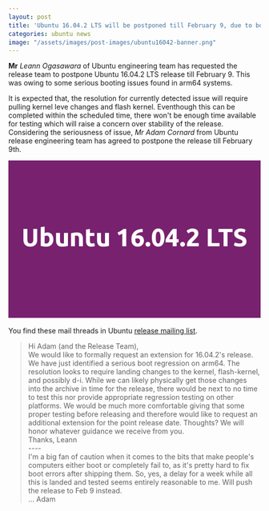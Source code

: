 ```yaml
---
layout: post
title: 'Ubuntu 16.04.2 LTS will be postponed till February 9, due to boot issues'
categories: ubuntu news
image: "/assets/images/post-images/ubuntu16042-banner.png"
---
```

**Mr** *Leann Ogasawara* of Ubuntu engineering team has requested the release team to postpone Ubuntu 16.04.2 LTS release till February 9. This was owing to some serious booting issues found in arm64 systems.

It is expected that, the resolution for currently detected issue will require pulling kernel leve changes and flash kernel. Eventhough this can be completed within the scheduled time, there won't be enough time available for testing which will raise a concern over stability of the release. Considering the seriousness of issue, *Mr Adam Cornard* from Ubuntu release engineering team has agreed to postpone the release till February 9th.

![Ubuntu 16.04.2 banner](/assets/images/post-images/ubuntu16042-banner.png)

You find these mail threads in Ubuntu [release mailing list](https://lists.ubuntu.com/archives/ubuntu-release/2017-January/004015.html).

<blockquote>
Hi Adam (and the Release Team),
<br/>
We would like to formally request an extension for 16.04.2's release.  We
have just identified a serious boot regression on arm64.  The resolution
looks to require landing changes to the kernel, flash-kernel, and possibly
d-i.  While we can likely physically get those changes into the archive in
time for the release, there would be next to no time to test this nor
provide appropriate regression testing on other platforms. We would be much
more comfortable giving that some proper testing before releasing and
therefore would like to request an additional extension for the point
release date.  Thoughts?  We will honor whatever guidance we receive from
you.
<br/>
Thanks,
Leann
<br/>
----
<br/>
I'm a big fan of caution when it comes to the bits that make people's
computers either boot or completely fail to, as it's pretty hard to fix
boot errors after shipping them.  So, yes, a delay for a week while all
this is landed and tested seems entirely reasonable to me.  Will push
the release to Feb 9 instead.
<br/>
... Adam
</blockquote>